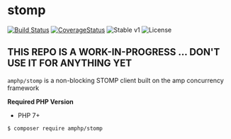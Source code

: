 # stomp

[![Build Status](https://img.shields.io/travis/amphp/stomp/master.svg?style=flat-square)](https://travis-ci.org/amphp/stomp)
[![CoverageStatus](https://img.shields.io/coveralls/amphp/stomp/master.svg?style=flat-square)](https://coveralls.io/github/amphp/stomp?branch=master)
![Stable v1](https://img.shields.io/badge/api-unstable-red.svg?style=flat-square)
![License](https://img.shields.io/badge/license-MIT-blue.svg?style=flat-square)

## THIS REPO IS A WORK-IN-PROGRESS ... DON'T USE IT FOR ANYTHING YET

`amphp/stomp` is a non-blocking STOMP client built on the amp concurrency framework

**Required PHP Version**

- PHP 7+

```bash
$ composer require amphp/stomp
```